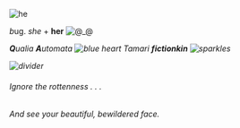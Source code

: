 

![he](https://media.discordapp.net/attachments/1077228367843176498/1213560432661626930/tumblr_d1b03b00848657115e243d8525ae505f_2da92c7d_12801.png?ex=66119aba&is=65ff25ba&hm=9a0a66c47c0a7f92fc23cd400a060c85bc8a25cee7b438690e252a1420f061f5&=&format=webp&quality=lossless&width=640&height=640)

<i>b</i>ug. <i>she</i> + <b>her</b></i>
![@_@](https://64.media.tumblr.com/3d22c382cc84fda92f6308ce018067b3/67280e8b1a696d5e-ed/s75x75_c1/a8e8d3597e6442e7b301d7a9fbb12fec45da74df.gifv)

<b><i>Q</b>ualia <b>A</b>utomata</b> ![blue heart](https://64.media.tumblr.com/08cb53b030539897feaf7c5c36e011e4/3e13ec1acd41e219-40/s75x75_c1/f3192389ca5ef2fee550bb04d371d4f57e55998c.gifv) 
Tamari <b>fictionkin</b> ![sparkles](https://64.media.tumblr.com/f2c22b8fe8e1bcc2e7e41e217b8de6e8/702ebf6094cc7958-8d/s75x75_c1/fb6c7eed47499231362425d0dcd387da3ef795f7.gifv)


![divider](https://64.media.tumblr.com/6b2fdf5a4337b6a86264cb179fc6b868/532527fb22cf57da-bc/s500x750/290d1cb0a5bec0bf965490ebcbc7b4a3e4776a79.pnj)
<H6><i></i>Ignore the rottenness . . .</i></H6> 



<H6><i>And see your beautiful, bewildered face.</i></H6>
